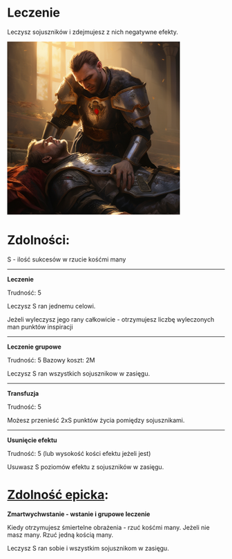# Leczenie

Leczysz sojuszników i zdejmujesz z nich negatywne efekty.

<img src="imgs/leczenie.png" width="400">

# Zdolności:

S - ilość sukcesów w rzucie kośćmi many

___

**Leczenie**

Trudność: 5

Leczysz S ran jednemu celowi.

Jeżeli wyleczysz jego rany całkowicie - otrzymujesz liczbę wyleczonych man punktów inspiracji

___

**Leczenie grupowe**

Trudność: 5
Bazowy koszt: 2M

Leczysz S ran wszystkich sojusznikow w zasięgu.
___

**Transfuzja**

Trudność: 5

Możesz przenieść 2xS punktów życia pomiędzy sojusznikami.

___

**Usunięcie efektu**

Trudność: 5 (lub wysokość kości efektu jeżeli jest)

Usuwasz S poziomów efektu z sojuszników w zasięgu.

# [Zdolność epicka](/docs/zdolnosc-epicka.md):

**Zmartwychwstanie - wstanie i grupowe leczenie**

Kiedy otrzymujesz śmiertelne obrażenia - rzuć kośćmi many.
Jeżeli nie masz many. Rzuć jedną kością many.

Leczysz S ran sobie i wszystkim sojusznikom w zasięgu.
